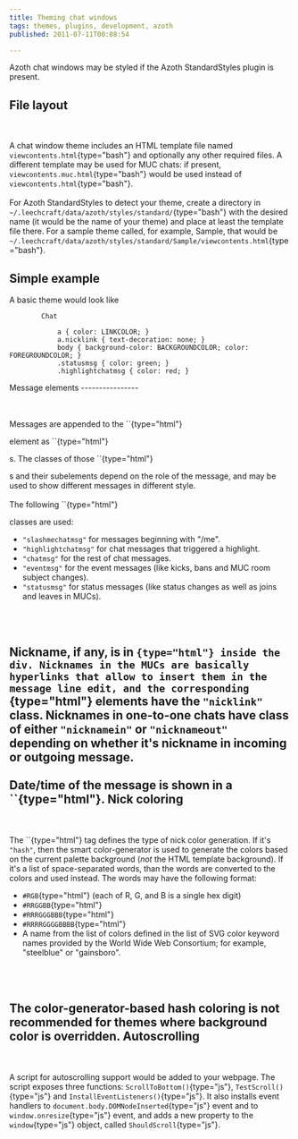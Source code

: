 ```yaml
---
title: Theming chat windows
tags: themes, plugins, development, azoth
published: 2011-07-11T00:08:54

---
```


Azoth chat windows may be styled if the Azoth StandardStyles plugin is
present.

File layout
-----------

\
\
A chat window theme includes an HTML template file named
`viewcontents.html`{type="bash"} and optionally any other required
files. A different template may be used for MUC chats: if present,
`viewcontents.muc.html`{type="bash"} would be used instead of
`viewcontents.html`{type="bash"}.\
\
For Azoth StandardStyles to detect your theme, create a directory in
`~/.leechcraft/data/azoth/styles/standard/`{type="bash"} with the
desired name (it would be the name of your theme) and place at least the
template file there. For a sample theme called, for example, Sample,
that would be
`~/.leechcraft/data/azoth/styles/standard/Sample/viewcontents.html`{type="bash"}.

Simple example
--------------

A basic theme would look like



    	
    		
    		
    		
    		Chat
    		
    			a { color: LINKCOLOR; }
    			a.nicklink { text-decoration: none; }
    			body { background-color: BACKGROUNDCOLOR; color: FOREGROUNDCOLOR; }
    			.statusmsg { color: green; }
    			.highlightchatmsg { color: red; }
    		
    	
    	

</pre>
Message elements
----------------

\
\
Messages are appended to the ``{type="html"}

</code> element as ``{type="html"}

<div>

</code>s. The classes of those ``{type="html"}
<div>

</code>s and their subelements depend on the role of the message, and
may be used to show different messages in different style.\
\
The following ``{type="html"}
<div>

</code> classes are used:
-   `"slashmechatmsg"` for messages beginning with "/me".
-   `"highlightchatmsg"` for chat messages that triggered a highlight.
-   `"chatmsg"` for the rest of chat messages.
-   `"eventmsg"` for the event messages (like kicks, bans and MUC room
    subject changes).
-   `"statusmsg"` for status messages (like status changes as well as
    joins and leaves in MUCs).

\
\
Nickname, if any, is in ``{type="html"} inside the div. Nicknames in the
MUCs are basically hyperlinks that allow to insert them in the message
line edit, and the corresponding ``{type="html"} elements have the
`"nicklink"` class. Nicknames in one-to-one chats have class of either
`"nicknamein"` or `"nicknameout"` depending on whether it's nickname in
incoming or outgoing message.\
\
Date/time of the message is shown in a ``{type="html"}.
Nick coloring
-------------

\
\
The ``{type="html"} tag defines the type of nick color generation. If
it's `"hash"`, then the smart color-generator is used to generate the
colors based on the current palette background (*not* the HTML template
background). If it's a list of space-separated words, than the words are
converted to the colors and used instead. The words may have the
following format:
-   `#RGB`{type="html"} (each of R, G, and B is a single hex digit)
-   `#RRGGBB`{type="html"}
-   `#RRRGGGBBB`{type="html"}
-   `#RRRRGGGGBBBB`{type="html"}
-   A name from the list of colors defined in the list of SVG color
    keyword names provided by the World Wide Web Consortium; for
    example, "steelblue" or "gainsboro".

\
\
The color-generator-based hash coloring is not recommended for themes
where background color is overridden.
Autoscrolling
-------------

\
\
A script for autoscrolling support would be added to your webpage. The
script exposes three functions: `ScrollToBottom()`{type="js"},
`TestScroll()`{type="js"} and `InstallEventListeners()`{type="js"}. It
also installs event handlers to
`document.body.DOMNodeInserted`{type="js"} event and to
`window.onresize`{type="js"} event, and adds a new property to the
`window`{type="js"} object, called `ShouldScroll`{type="js"}.

</div>

</div>

</div>